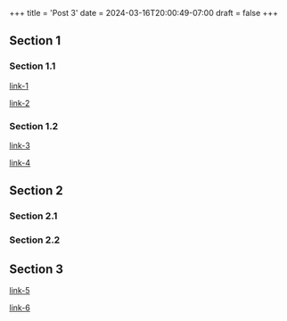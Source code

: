 +++
title = 'Post 3'
date = 2024-03-16T20:00:49-07:00
draft = false
+++

## Section 1

### Section 1.1

[link-1](https://google.com/link-1 "Title of Link 1")

[link-2](https://google.com/link-2 "Title of Link 2")

### Section 1.2

[link-3](https://google.com/link-3 "Title of Link 3")

[link-4](https://google.com/link-4 "Title of Link 4")

## Section 2

### Section 2.1

### Section 2.2

## Section 3

[link-5](https://google.com/link-5)

[link-6](https://google.com/link-6)
